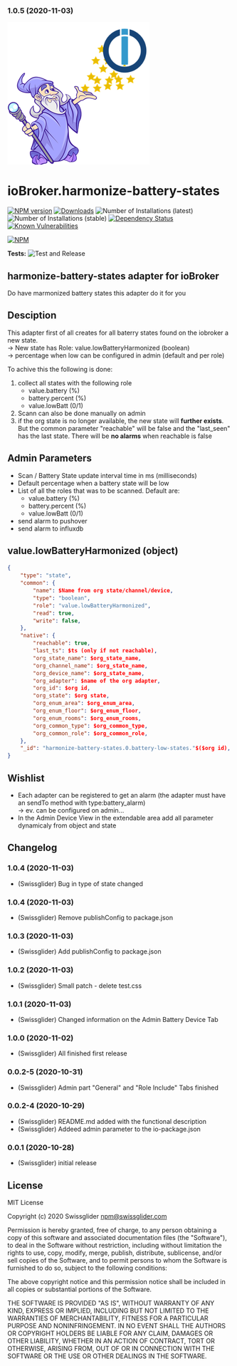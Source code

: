 ### 1.0.5 (2020-11-03)
![Logo](admin/harmonize-battery-states.png)
# ioBroker.harmonize-battery-states

[![NPM version](http://img.shields.io/npm/v/iobroker.harmonize-battery-states.svg)](https://www.npmjs.com/package/iobroker.harmonize-battery-states)
[![Downloads](https://img.shields.io/npm/dm/iobroker.harmonize-battery-states.svg)](https://www.npmjs.com/package/iobroker.harmonize-battery-states)
![Number of Installations (latest)](http://iobroker.live/badges/harmonize-battery-states-installed.svg)
![Number of Installations (stable)](http://iobroker.live/badges/harmonize-battery-states-stable.svg)
[![Dependency Status](https://img.shields.io/david/swissglider/iobroker.harmonize-battery-states.svg)](https://david-dm.org/swissglider/iobroker.harmonize-battery-states)
[![Known Vulnerabilities](https://snyk.io/test/github/swissglider/ioBroker.harmonize-battery-states/badge.svg)](https://snyk.io/test/github/swissglider/ioBroker.harmonize-battery-states)

[![NPM](https://nodei.co/npm/iobroker.harmonize-battery-states.png?downloads=true)](https://nodei.co/npm/iobroker.harmonize-battery-states/)

**Tests:** ![Test and Release](https://github.com/swissglider/ioBroker.harmonize-battery-states/workflows/Test%20and%20Release/badge.svg)

## harmonize-battery-states adapter for ioBroker

Do have marmonized battery states this adapter do it for you

## Desciption

This adapter first of all creates for all baterry states found on the iobroker a new state.  
&rightarrow; New state has Role: value.lowBatteryHarmonized (boolean)   
&rightarrow; percentage when low can be configured in admin (default and per role)   
    
To achive this the following is done:
1) collect all states with the following role
    - value.battery (%)
    - battery.percent (%)
    - value.lowBatt (0/1)
2) Scann can also be done manually on admin
3) if the org state is no longer available, the new state will **further exists**. But the common parameter "reachable" will be false and the "last_seen" has the last state. There will be **no alarms** when reachable is false

## Admin Parameters
- Scan / Battery State update interval time in ms (milliseconds)
- Default percentage when a battery state will be low
- List of all the roles that was to be scanned. Default are:
  - value.battery (%)
  - battery.percent (%)
  - value.lowBatt (0/1)
- send alarm to pushover
- send alarm to influxdb

## value.lowBatteryHarmonized (object)

```json
{
    "type": "state",
    "common": {
        "name": $Name from org state/channel/device,
        "type": "boolean",
        "role": "value.lowBatteryHarmonized",
        "read": true,
        "write": false,
    },
    "native": {
        "reachable": true,
        "last_ts": $ts (only if not reachable),
        "org_state_name": $org_state_name,
        "org_channel_name": $org_state_name,
        "org_device_name": $org_state_name,
        "org_adapter": $name of the org adapter,
        "org_id": $org id,
        "org_state": $org state,
        "org_enum_area": $org_enum_area,
        "org_enum_floor": $org_enum_floor,
        "org_enum_rooms": $org_enum_rooms,
        "org_common_type": $org_common_type,
        "org_common_role": $org_common_role,
    },
    "_id": "harmonize-battery-states.0.battery-low-states."$($org id),
}
```

## Wishlist

- Each adapter can be registered to get an alarm (the adapter must have an sendTo method with type:battery_alarm)   
  &rightarrow; ev. can be configured on admin...
- In the Admin Device View in the extendable area add all parameter dynamicaly from object and state

## Changelog

### 1.0.4 (2020-11-03)
* (Swissglider) Bug in type of state changed

### 1.0.4 (2020-11-03)
* (Swissglider) Remove publishConfig to package.json

### 1.0.3 (2020-11-03)
* (Swissglider) Add publishConfig to package.json

### 1.0.2 (2020-11-03)
* (Swissglider) Small patch - delete test.css

### 1.0.1 (2020-11-03)
* (Swissglider) Changed information on the Admin Battery Device Tab

### 1.0.0 (2020-11-02)
* (Swissglider) All finished first release
  
### 0.0.2-5 (2020-10-31)
* (Swissglider) Admin part "General" and "Role Include" Tabs finished

### 0.0.2-4 (2020-10-29)
* (Swissglider) README.md added with the functional description
* (Swissglider) Addeed admin parameter to the io-package.json

### 0.0.1 (2020-10-28)
* (Swissglider) initial release

## License
MIT License

Copyright (c) 2020 Swissglider <npm@swissglider.com>

Permission is hereby granted, free of charge, to any person obtaining a copy
of this software and associated documentation files (the "Software"), to deal
in the Software without restriction, including without limitation the rights
to use, copy, modify, merge, publish, distribute, sublicense, and/or sell
copies of the Software, and to permit persons to whom the Software is
furnished to do so, subject to the following conditions:

The above copyright notice and this permission notice shall be included in all
copies or substantial portions of the Software.

THE SOFTWARE IS PROVIDED "AS IS", WITHOUT WARRANTY OF ANY KIND, EXPRESS OR
IMPLIED, INCLUDING BUT NOT LIMITED TO THE WARRANTIES OF MERCHANTABILITY,
FITNESS FOR A PARTICULAR PURPOSE AND NONINFRINGEMENT. IN NO EVENT SHALL THE
AUTHORS OR COPYRIGHT HOLDERS BE LIABLE FOR ANY CLAIM, DAMAGES OR OTHER
LIABILITY, WHETHER IN AN ACTION OF CONTRACT, TORT OR OTHERWISE, ARISING FROM,
OUT OF OR IN CONNECTION WITH THE SOFTWARE OR THE USE OR OTHER DEALINGS IN THE
SOFTWARE.